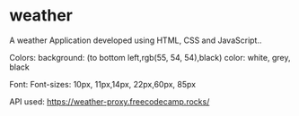 # weather
A weather Application developed using HTML, CSS and JavaScript..

Colors:
background: (to bottom left,rgb(55, 54, 54),black)
color: white, grey, black

Font:
Font-sizes: 10px, 11px,14px, 22px,60px, 85px

API used:
https://weather-proxy.freecodecamp.rocks/
